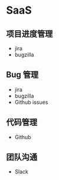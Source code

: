 # SaaS

## 项目进度管理

- jira
- bugzilla

## Bug 管理

- jira
- bugzilla
- Github issues

## 代码管理

- Github

## 团队沟通

- Slack
